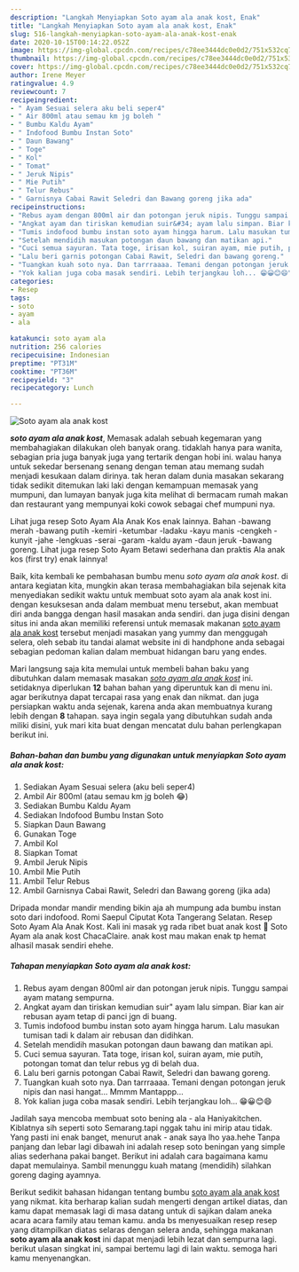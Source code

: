 ```yaml
---
description: "Langkah Menyiapkan Soto ayam ala anak kost, Enak"
title: "Langkah Menyiapkan Soto ayam ala anak kost, Enak"
slug: 516-langkah-menyiapkan-soto-ayam-ala-anak-kost-enak
date: 2020-10-15T00:14:22.052Z
image: https://img-global.cpcdn.com/recipes/c78ee3444dc0e0d2/751x532cq70/soto-ayam-ala-anak-kost-foto-resep-utama.jpg
thumbnail: https://img-global.cpcdn.com/recipes/c78ee3444dc0e0d2/751x532cq70/soto-ayam-ala-anak-kost-foto-resep-utama.jpg
cover: https://img-global.cpcdn.com/recipes/c78ee3444dc0e0d2/751x532cq70/soto-ayam-ala-anak-kost-foto-resep-utama.jpg
author: Irene Meyer
ratingvalue: 4.9
reviewcount: 7
recipeingredient:
- " Ayam Sesuai selera aku beli seper4"
- " Air 800ml atau semau km jg boleh "
- " Bumbu Kaldu Ayam"
- " Indofood Bumbu Instan Soto"
- " Daun Bawang"
- " Toge"
- " Kol"
- " Tomat"
- " Jeruk Nipis"
- " Mie Putih"
- " Telur Rebus"
- " Garnisnya Cabai Rawit Seledri dan Bawang goreng jika ada"
recipeinstructions:
- "Rebus ayam dengan 800ml air dan potongan jeruk nipis. Tunggu sampai ayam matang sempurna."
- "Angkat ayam dan tiriskan kemudian suir&#34; ayam lalu simpan. Biar kan air rebusan ayam tetap di panci jgn di buang."
- "Tumis indofood bumbu instan soto ayam hingga harum. Lalu masukan tumisan tadi k dalam air rebusan dan didihkan."
- "Setelah mendidih masukan potongan daun bawang dan matikan api."
- "Cuci semua sayuran. Tata toge, irisan kol, suiran ayam, mie putih, potongan tomat dan telur rebus yg di belah dua."
- "Lalu beri garnis potongan Cabai Rawit, Seledri dan bawang goreng."
- "Tuangkan kuah soto nya. Dan tarrraaaa. Temani dengan potongan jeruk nipis dan nasi hangat... Mmmm Mantappp..."
- "Yok kalian juga coba masak sendiri. Lebih terjangkau loh... 😁😀😊😄"
categories:
- Resep
tags:
- soto
- ayam
- ala

katakunci: soto ayam ala 
nutrition: 256 calories
recipecuisine: Indonesian
preptime: "PT31M"
cooktime: "PT36M"
recipeyield: "3"
recipecategory: Lunch

---
```



![Soto ayam ala anak kost](https://img-global.cpcdn.com/recipes/c78ee3444dc0e0d2/751x532cq70/soto-ayam-ala-anak-kost-foto-resep-utama.jpg)

<b><i>soto ayam ala anak kost</i></b>, Memasak adalah sebuah kegemaran yang membahagiakan dilakukan oleh banyak orang. tidaklah hanya para wanita, sebagian pria juga banyak juga yang tertarik dengan hobi ini. walau hanya untuk sekedar bersenang senang dengan teman atau memang sudah menjadi kesukaan dalam dirinya. tak heran dalam dunia masakan sekarang tidak sedikit ditemukan laki laki dengan kemampuan memasak yang mumpuni, dan lumayan banyak juga kita melihat di bermacam rumah makan dan restaurant yang mempunyai koki cowok sebagai chef mumpuni nya.

Lihat juga resep Soto Ayam Ala Anak Kos enak lainnya. Bahan -bawang merah -bawang putih -kemiri -ketumbar -ladaku -kayu manis -cengkeh -kunyit -jahe -lengkuas -serai -garam -kaldu ayam -daun jeruk -bawang goreng. Lihat juga resep Soto Ayam Betawi sederhana dan praktis Ala anak kos (first try) enak lainnya!

Baik, kita kembali ke pembahasan bumbu menu <i>soto ayam ala anak kost</i>. di antara kegiatan kita, mungkin akan terasa membahagiakan bila sejenak kita menyediakan sedikit waktu untuk membuat soto ayam ala anak kost ini. dengan kesuksesan anda dalam membuat menu tersebut, akan membuat diri anda bangga dengan hasil masakan anda sendiri. dan juga disini dengan situs ini anda akan memiliki referensi untuk memasak makanan <u>soto ayam ala anak kost</u> tersebut menjadi masakan yang yummy dan menggugah selera, oleh sebab itu tandai alamat website ini di handphone anda sebagai sebagian pedoman kalian dalam membuat hidangan baru yang endes.


Mari langsung saja kita memulai untuk membeli bahan baku yang dibutuhkan dalam memasak masakan <u><i>soto ayam ala anak kost</i></u> ini. setidaknya diperlukan <b>12</b> bahan bahan yang diperuntuk kan di menu ini. agar berikutnya dapat tercapai rasa yang enak dan nikmat. dan juga persiapkan waktu anda sejenak, karena anda akan membuatnya kurang lebih dengan <b>8</b> tahapan. saya ingin segala yang dibutuhkan sudah anda miliki disini, yuk mari kita buat dengan mencatat dulu bahan perlengkapan berikut ini.

<!--inarticleads1-->

##### Bahan-bahan dan bumbu yang digunakan untuk menyiapkan Soto ayam ala anak kost:

1. Sediakan  Ayam Sesuai selera (aku beli seper4)
1. Ambil  Air 800ml (atau semau km jg boleh 😂)
1. Sediakan  Bumbu Kaldu Ayam
1. Sediakan  Indofood Bumbu Instan Soto
1. Siapkan  Daun Bawang
1. Gunakan  Toge
1. Ambil  Kol
1. Siapkan  Tomat
1. Ambil  Jeruk Nipis
1. Ambil  Mie Putih
1. Ambil  Telur Rebus
1. Ambil  Garnisnya Cabai Rawit, Seledri dan Bawang goreng (jika ada)


Dripada mondar mandir mending bikin aja ah mumpung ada bumbu instan soto dari indofood. Romi Saepul Ciputat Kota Tangerang Selatan. Resep Soto Ayam Ala Anak Kost. Kali ini masak yg rada ribet buat anak kost 🤭 Soto Ayam ala anak kost ChacaClaire. anak kost mau makan enak tp hemat alhasil masak sendiri ehehe. 

<!--inarticleads2-->

##### Tahapan menyiapkan Soto ayam ala anak kost:

1. Rebus ayam dengan 800ml air dan potongan jeruk nipis. Tunggu sampai ayam matang sempurna.
1. Angkat ayam dan tiriskan kemudian suir&#34; ayam lalu simpan. Biar kan air rebusan ayam tetap di panci jgn di buang.
1. Tumis indofood bumbu instan soto ayam hingga harum. Lalu masukan tumisan tadi k dalam air rebusan dan didihkan.
1. Setelah mendidih masukan potongan daun bawang dan matikan api.
1. Cuci semua sayuran. Tata toge, irisan kol, suiran ayam, mie putih, potongan tomat dan telur rebus yg di belah dua.
1. Lalu beri garnis potongan Cabai Rawit, Seledri dan bawang goreng.
1. Tuangkan kuah soto nya. Dan tarrraaaa. Temani dengan potongan jeruk nipis dan nasi hangat... Mmmm Mantappp...
1. Yok kalian juga coba masak sendiri. Lebih terjangkau loh... 😁😀😊😄


Jadilah saya mencoba membuat soto bening ala - ala Haniyakitchen. Kiblatnya sih seperti soto Semarang.tapi nggak tahu ini mirip atau tidak. Yang pasti ini enak banget, menurut anak - anak saya lho yaa.hehe Tanpa panjang dan lebar lagi dibawah ini adalah resep soto beningan yang simple alias sederhana pakai banget. Berikut ini adalah cara bagaimana kamu dapat memulainya. Sambil menunggu kuah matang (mendidih) silahkan goreng daging ayamnya. 

Berikut sedikit bahasan hidangan tentang bumbu <u>soto ayam ala anak kost</u> yang nikmat. kita berharap kalian sudah mengerti dengan artikel diatas, dan kamu dapat memasak lagi di masa datang untuk di sajikan dalam aneka acara acara family atau teman kamu. anda bs menyesuaikan resep resep yang ditampilkan diatas selaras dengan selera anda, sehingga makanan <b>soto ayam ala anak kost</b> ini dapat menjadi lebih lezat dan sempurna lagi. berikut ulasan singkat ini, sampai bertemu lagi di lain waktu. semoga hari kamu menyenangkan.
